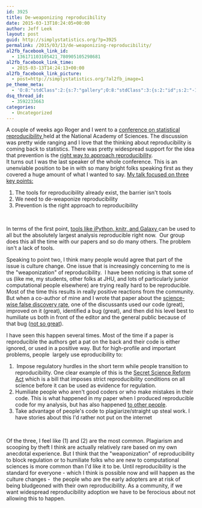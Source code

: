 ```yaml
---
id: 3925
title: De-weaponizing reproducibility
date: 2015-03-13T10:24:05+00:00
author: Jeff Leek
layout: post
guid: http://simplystatistics.org/?p=3925
permalink: /2015/03/13/de-weaponizing-reproducibility/
al2fb_facebook_link_id:
  - 136171103105421_780905105298681
al2fb_facebook_link_time:
  - 2015-03-13T14:24:13+00:00
al2fb_facebook_link_picture:
  - post=http://simplystatistics.org/?al2fb_image=1
pe_theme_meta:
  - 'O:8:"stdClass":2:{s:7:"gallery";O:8:"stdClass":3:{s:2:"id";s:2:"-1";s:5:"width";s:0:"";s:6:"height";s:0:"";}s:5:"video";O:8:"stdClass":1:{s:2:"id";s:2:"-1";}}'
dsq_thread_id:
  - 3592233663
categories:
  - Uncategorized
---
```

<div>
  A couple of weeks ago Roger and I went to a <a href="http://sites.nationalacademies.org/DEPS/BMSA/DEPS_153236">conference on statistical reproducibility </a>held at the National Academy of Sciences. The discussion was pretty wide ranging and I love that the thinking about reproducibility is coming back to statistics. There was pretty widespread support for the idea that prevention is the <a href="http://arxiv.org/abs/1502.03169">right way to approach reproducibility</a>.
</div>

<div>
</div>

<div>
  It turns out I was the last speaker of the whole conference. This is an unenviable position to be in with so many bright folks speaking first as they covered a huge amount of what I wanted to say. <a href="http://www.slideshare.net/jtleek/evidence-based-data-analysis">My talk focused on three key points:</a>
</div>

<div>
</div>

  1. The tools for reproducibility already exist, the barrier isn't tools
  2. We need to de-weaponize reproducibility
  3. Prevention is the right approach to reproducibility

&nbsp;

In terms of the first point, [tools like iPython, knitr, and Galaxy ](http://simplystatistics.org/2014/09/04/why-the-three-biggest-positive-contributions-to-reproducible-research-are-the-ipython-notebook-knitr-and-galaxy/)can be used to all but the absolutely largest analysis reproducible right now.  Our group does this all the time with our papers and so do many others. The problem isn't a lack of tools.

Speaking to point two, I think many people would agree that part of the issue is culture change. One issue that is increasingly concerning to me is the "weaponization" of reproducibility.  I have been noticing is that some of us (like me, my students, other folks at JHU, and lots of particularly junior computational people elsewhere) are trying really hard to be reproducible. Most of the time this results in really positive reactions from the community. But when a co-author of mine and I wrote that paper about the [science-wise false discovery rate](http://biostatistics.oxfordjournals.org/content/early/2013/09/24/biostatistics.kxt007.abstract), one of the discussants used our code (great), improved on it (great), identified a bug (great), and then did his level best to humiliate us both in front of the editor and the general public because of that bug ([not so great](http://simplystatistics.org/2013/09/26/how-could-code-review-discourage-code-disclosure-reviewers-with-motivation/)).

<div>
</div>

<div>
  I have seen this happen several times. Most of the time if a paper is reproducible the authors get a pat on the back and their code is either ignored, or used in a positive way. But for high-profile and important problems, people  largely use eproducibility to:
</div>

<div>
</div>

  1.  Impose regulatory hurdles in the short term while people transition to reproducibility. One clear example of this is the [Secret Science Reform Act](https://www.congress.gov/bill/113th-congress/house-bill/4012) which is a bill that imposes strict reproducibility conditions on all science before it can be used as evidence for regulation.
  2. Humiliate people who aren't good coders or who make mistakes in their code. This is what happened in my paper when I produced reproducible code for my analysis, but has also happened [to other people](http://simplystatistics.org/2014/01/28/marie-curie-says-stop-hating-on-quilt-plots-already/).
  3. Take advantage of people's code to plagiarize/straight up steal work. I have stories about this I'd rather not put on the internet

&nbsp;

Of the three, I feel like (1) and (2) are the most common. Plagiarism and scooping by theft I think are actually relatively rare based on my own anecdotal experience. But I think that the "weaponization" of reproducibility to block regulation or to humiliate folks who are new to computational sciences is more common than I'd like it to be. Until reproducibility is the standard for everyone - which I think is possible now and will happen as the culture changes -  the people who are the early adopters are at risk of being bludgeoned with their own reproducibility. As a community, if we want widespread reproducibility adoption we have to be ferocious about not allowing this to happen.